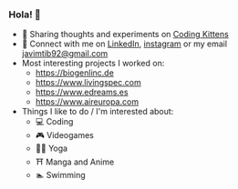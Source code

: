 ### Hola! 👋

- 📝 Sharing thoughts and experiments on [Coding Kittens](https://www.coding-kittens.com)
- 🔗 Connect with me on [LinkedIn](https://www.linkedin.com/in/javier-muñoz-tous/), [instagram](https://www.instagram.com/javimtib92) or my email javimtib92@gmail.com
- Most interesting projects I worked on:
    - https://biogenlinc.de
    - https://www.livingspec.com
    - https://www.edreams.es
    - https://www.aireuropa.com
- Things I like to do / I'm interested about:
    - 💻 Coding
    - 🎮 Videogames
    - 🧘‍♂️ Yoga
    - ⛩️ Manga and Anime
    - 🏊 Swimming

<!--
**Javimtib92/Javimtib92** is a ✨ _special_ ✨ repository because its `README.md` (this file) appears on your GitHub profile.

Here are some ideas to get you started:

- 🔭 I’m currently working on ...
- 🌱 I’m currently learning ...
- 👯 I’m looking to collaborate on ...
- 🤔 I’m looking for help with ...
- 💬 Ask me about ...
- 📫 How to reach me: ...
- 😄 Pronouns: ...
- ⚡ Fun fact: ...
-->
